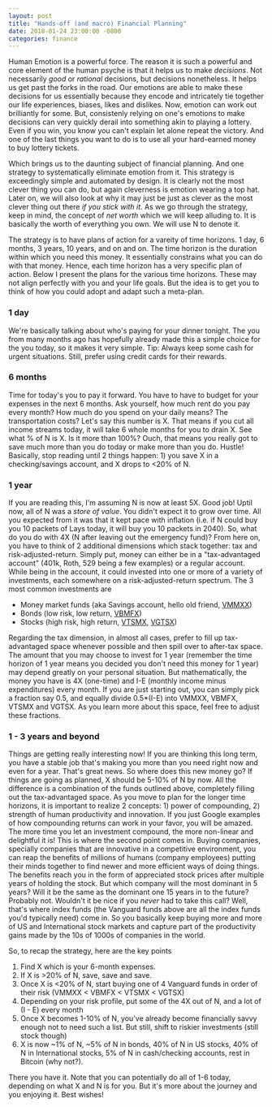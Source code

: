 ```yaml
---
layout: post
title: "Hands-off (and macro) Financial Planning"
date: 2018-01-24 23:00:00 -0800
categories: finance
---
```


Human Emotion is a powerful force. The reason it is such a powerful and core element of the human psyche is that it helps us to
make _decisions_. Not necessarily _good_ or _rational_ decisions, but decisions nonetheless. It helps us get past the forks in the
road. Our emotions are able to make these decisions for us essentially because they encode and intricately tie together our life experiences,
biases, likes and dislikes. Now, emotion can work out brilliantly for some. But, consistenly relying on one's emotions to make decisions can very
quickly derail into something akin to playing a lottery. Even if you win, you know you can't explain let alone repeat the victory.
And one of the last things you want to do is to use all your hard-earned money to buy lottery tickets.

Which brings us to the daunting subject of financial planning. And one strategy to systematically eliminate emotion from it. This strategy is
exceedingly simple and automated by design. It is clearly not the most clever thing you can do, but again cleverness is emotion wearing a top hat.
Later on, we will also look at why it may just be just as clever as the most clever thing out there _if you stick with it_. As we go through the strategy,
keep in mind, the concept of _net worth_ which we will keep alluding to. It is basically the worth of everything you own. We will use N to denote it.

The strategy is to have plans of action for a vareity of time horizons. 1 day, 6 months, 3 years, 10 years, and on and on. The time horizon is the duration
within which you need this money. It essentially constrains what you can do with that money. Hence, each time horizon has
a very specific plan of action. Below I present the plans for the various time horizons. These may not align perfectly with you and your life goals. But
the idea is to get you to think of how you could adopt and adapt such a meta-plan.

### 1 day
We're basically talking about who's paying for your dinner tonight. The you from many months ago has hopefully already made this a simple choice for the
you today, so it makes it very simple. Tip: Always keep some cash for urgent situations. Still, prefer using credit cards for their rewards.

### 6 months
Time for today's you to pay it forward. You have to have to budget for your expenses in the next 6 months. Ask yourself, how much rent do you pay
every month? How much do you spend on your daily means? The transportation costs? Let's say this number is X. That means if you cut all income streams today,
it will take 6 whole months for you to drain X. See what % of N is X. Is it more than 100%? Ouch, that means you really got to save much more than you
do today or make more than you do. Hustle! Basically, stop reading until 2 things happen: 1) you save X in a checking/savings account, and X drops to <20%
of N.

### 1 year
If you are reading this, I'm assuming N is now at least 5X. Good job! Uptil now, all of N was a _store of value_. You didn't expect
it to grow over time. All you expected from it was that it kept pace with inflation (i.e. if N could buy you 10 packets of Lays today,
it will buy you 10 packets in 2040). So, what do you do with 4X (N after leaving out the emergency fund)?
From here on, you have to think of 2 additional dimensions which stack together: tax and risk-adjusted-return. Simply put, money can either be in a
"tax-advantaged account" (401k, Roth, 529 being a few examples) or a regular account. While being in the account, it could invested into one or more of
a variety of investments, each somewhere on a risk-adjusted-return spectrum.
The 3 most common investments are
* Money market funds (aka Savings account, hello old friend, [VMMXX](https://personal.vanguard.com/us/funds/snapshot?FundId=0030&FundIntExt=INT))
* Bonds (low risk, low return, [VBMFX](https://personal.vanguard.com/us/FundsSnapshot?FundId=0084&FundIntExt=INT))
* Stocks (high risk, high return, [VTSMX](https://personal.vanguard.com/us/funds/snapshot?FundId=0085&FundIntExt=INT), [VGTSX](https://personal.vanguard.com/us/funds/snapshot?FundId=0113&FundIntExt=INT))

Regarding the tax dimension, in almost all cases, prefer to fill up tax-advantaged space whenever possible and then spill over to after-tax space.
The amount that you may choose to invest for 1 year (remember the time horizon of 1 year means you decided you don't need this money for 1 year)
may depend greatly on your personal situation. But mathematically, the money you have is 4X (one-time) and I-E (monthly income minus expenditures) every month.
If you are just starting out, you can simply pick a fraction say 0.5, and equally divide 0.5\*(I-E) into VMMXX, VBMFX, VTSMX and VGTSX. As you learn more about
this space, feel free to adjust these fractions.

### 1 - 3 years and beyond
Things are getting really interesting now! If you are thinking this long term, you have a stable job that's making you more than you need right now and even
for a year. That's great news. So where does this new money go? If things are going as planned, X should be 5-10% of N by now. All the difference is a combination
of the funds outlined above, completely filling out the tax-advantaged space. As you move to plan for the longer time horizons, it is important to realize
2 concepts: 1) power of compounding, 2) strength of human productivity and innovation. If you just Google examples of how compounding returns can work in your
favor, you will be amazed. The more time you let an investment compound, the more non-linear and delightful it is! This is where the second point comes in.
Buying companies, specially companies that are innovative in a competitive environment, you can reap the benefits of millions of humans (company employees) putting
their minds together to find newer and more efficient ways of doing things. The benefits reach you in the form of appreciated stock prices after multiple years
of holding the stock.
But which company will the most dominant in 5 years? Will it be the same as the dominant one 15 years in to the future? Probably not. Wouldn't it be nice if you
_never_ had to take this call? Well, that's where index funds (the Vanguard funds above are all the index funds you'd typically need) come in. So you basically
keep buying more and more of US and International stock markets and capture part of the productivity gains made by the 10s of 1000s of companies in the world.

So, to recap the strategy, here are the key points
1. Find X which is your 6-month expenses.
2. If X is >20% of N, save, save and save.
3. Once X is <20% of N, start buying one of 4 Vanguard funds in order of their risk (VMMXX < VBMFX < VTSMX < VGTSX)
4. Depending on your risk profile, put some of the 4X out of N, and a lot of (I - E) every month
5. Once X becomes 1-10% of N, you've already become financially savvy enough not to need such a list. But still, shift to riskier investments (still stock though)
6. X is now ~1% of N, ~5% of N in bonds, 40% of N in US stocks, 40% of N in International stocks, 5% of N in cash/checking accounts, rest in Bitcoin (why not?).

There you have it. Note that you can potentially do all of 1-6 today, depending on what X and N is for you. But it's more about the journey and you enjoying it.
Best wishes!
